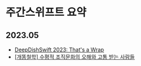 
# 주간스위프트 요약

## 2023.05
- [DeepDishSwift 2023: That's a Wrap](https://www.danijelavrzan.com/posts/2023/05/deep-dish-swift-2023)
- [[개똥철학] 수평적 조직문화의 오해와 고통 받는 사람들](mintweeklyswift://weekly?id=508D5C6A-619A-4BC0-8D0E-4DB042627DF9)

